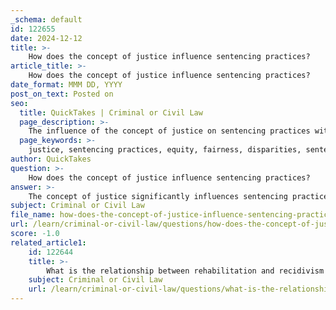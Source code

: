 ```yaml
---
_schema: default
id: 122655
date: 2024-12-12
title: >-
    How does the concept of justice influence sentencing practices?
article_title: >-
    How does the concept of justice influence sentencing practices?
date_format: MMM DD, YYYY
post_on_text: Posted on
seo:
  title: QuickTakes | Criminal or Civil Law
  page_description: >-
    The influence of the concept of justice on sentencing practices within the criminal justice system, highlighting disparities, sentencing guidelines, judicial discretion, and the goals of sentencing.
  page_keywords: >-
    justice, sentencing practices, equity, fairness, disparities, sentencing guidelines, retribution, deterrence, rehabilitation, public safety, judicial discretion, socioeconomic factors, criminal justice reform
author: QuickTakes
question: >-
    How does the concept of justice influence sentencing practices?
answer: >-
    The concept of justice significantly influences sentencing practices within the criminal justice system, as it encompasses the principles of equity, fairness, and the appropriate administration of punishment. Several key factors illustrate how justice shapes sentencing decisions:\n\n1. **Disparities in Sentencing**: The examination of disparities in sentencing, particularly concerning race, ethnicity, and socioeconomic status, highlights the ongoing challenges in achieving justice. Research indicates that individuals from marginalized backgrounds often face harsher sentences compared to their more privileged counterparts. This raises critical questions about the fairness of the sentencing process and the need for reforms to address these inequities.\n\n2. **Sentencing Guidelines**: The implementation of sentencing guidelines aims to promote justice by standardizing sentencing practices and reducing the influence of bias. These guidelines serve as a framework to ensure that similar offenses receive comparable sentences, thereby enhancing the consistency and predictability of judicial outcomes. However, the effectiveness of these guidelines in eliminating disparities is still a subject of ongoing evaluation and debate.\n\n3. **Goals of Sentencing**: The primary goals of sentencing—retribution, deterrence, rehabilitation, and public safety—reflect the broader objectives of justice. Sentencing decisions are influenced by the nature of the crime, the defendant's background, and the presence of mitigating or aggravating circumstances. The justification for a particular sentence often hinges on the perceived need to balance these goals while ensuring that the punishment fits the crime.\n\n4. **Judicial Discretion**: While sentencing guidelines provide a structured approach, judges still exercise discretion in their decisions. This discretion can lead to variations in sentencing outcomes, which may either uphold or undermine the principles of justice, depending on how it is applied. The challenge lies in ensuring that judicial discretion is exercised fairly and consistently.\n\n5. **Rehabilitation and Recidivism**: The focus on rehabilitation as a goal of sentencing underscores the justice system's commitment to reintegrating offenders into society. Effective rehabilitation programs can reduce recidivism rates, thereby promoting public safety and reflecting a more just approach to punishment.\n\n6. **Socioeconomic Factors**: The influence of socioeconomic status on sentencing decisions is a critical aspect of justice. Defendants with limited financial resources may struggle to secure competent legal representation, which can adversely affect their sentencing outcomes. This highlights the need for systemic changes to ensure that all individuals receive fair treatment, regardless of their economic standing.\n\nIn summary, the concept of justice is intricately woven into the fabric of sentencing practices, influencing the decisions made by judges and the overall functioning of the criminal justice system. Ongoing reforms and evaluations are essential to address disparities and enhance the fairness and effectiveness of sentencing practices.
subject: Criminal or Civil Law
file_name: how-does-the-concept-of-justice-influence-sentencing-practices.md
url: /learn/criminal-or-civil-law/questions/how-does-the-concept-of-justice-influence-sentencing-practices
score: -1.0
related_article1:
    id: 122644
    title: >-
        What is the relationship between rehabilitation and recidivism in sentencing?
    subject: Criminal or Civil Law
    url: /learn/criminal-or-civil-law/questions/what-is-the-relationship-between-rehabilitation-and-recidivism-in-sentencing
---
```


&nbsp;